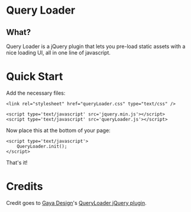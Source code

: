 Query Loader
============

What?
-----

Query Loader is a jQuery plugin that lets you pre-load static assets with a nice loading UI, all in one line of javascript.

Quick Start
====

Add the necessary files:

    <link rel="stylesheet" href="queryLoader.css" type="text/css" />
    
    <script type='text/javascript' src='jquery.min.js'></script>
    <script type='text/javascript' src='queryLoader.js'></script>

Now place this at the bottom of your page:

    <script type='text/javascript'>
    	QueryLoader.init();
    </script>

That's it!

Credits
=======

Credit goes to [Gaya Design](http://www.gayadesign.com/)'s [QueryLoader jQuery plugin](http://www.gayadesign.com/diy/queryloader-preload-your-website-in-style/).
